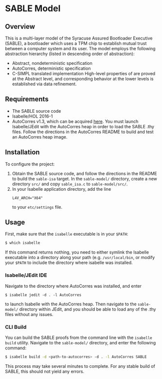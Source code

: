SABLE Model
=================

Overview
-----------------

This is a multi-layer model of the Syracuse Assured Bootloader Executive
(SABLE), a bootloader which uses a TPM chip to establish mutual trust between
a computer system and its user. The model employs the following abstraction
hierarchy (listed in descending order of abstraction):
- Abstract, nondeterministic specification
- AutoCorres, deterministic specification
- C-SIMPL translated implementation
High-level properties of are proved at the Abstract level, and corresponding
behavior at the lower levels is established via data refinement.

Requirements
----------------

- The SABLE source code
- Isabelle/HOL 2016-1
- AutoCorres v1.3, which can be acquired
[here](http://ts.data61.csiro.au/projects/TS/autocorres/). You must launch
Isabelle/JEdit with the AutoCorres heap in order to load the SABLE .thy files.
Follow the directions in the AutoCorres README to build and test an AutoCorres
heap image.

Installation
----------------

To configure the project:

1. Obtain the SABLE source code, and follow the directions in the README to
   build the `sable-isa` target. In the `sable-model/` directory, create a new
   directory `src/` and copy `sable_isa.c` to `sable-model/src/`.
2. In your Isabelle application directory, add the line
   ```
   L4V_ARCH="X64"
   ```
   to your `etc/settings` file.

Usage
---------------

First, make sure that the `isabelle`
executable is in your `$PATH`:
```bash
$ which isabelle
```
If this command returns nothing, you need to either symlink the
Isabelle executable into a directory along your path (e.g.
`/usr/local/bin`, or modify your `$PATH` to include the directory
where isabelle was installed.

### Isabelle/JEdit IDE

Navigate to the directory where AutoCorres was installed, and enter
```
$ isabelle jedit -d . -l AutoCorres
```
to launch Isabelle with the AutoCorres heap. Then navigate to the
`sable-model/` directory within JEdit, and you should be able to
load any of the .thy files without any issues.

### CLI Build

You can build the SABLE proofs from the command line with the
`isabelle build` utility. Navigate to the `sable-model/` directory,
and enter the following command:
```bash
$ isabelle build -d <path-to-autocorres> -d . -l AutoCorres SABLE
```
This process may take several minutes to complete. For any stable
build of SABLE, this should not yield any errors.
